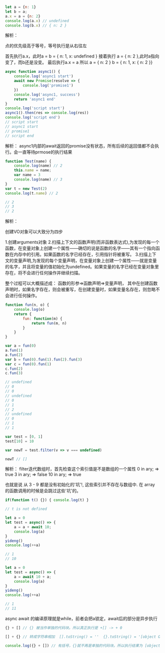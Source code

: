 ```js
let a = {n: 1}
let b = a;
a.x = a = {n: 2}
console.log(a.x) // undefined
console.log(b.x) // { n: 2 }
```
解析：

点的优先级高于等号，等号执行是从右往左

首先执行a.x，此时a = b = { n: 1, x: undefined }
接着执行 a = { n: 2 },此时a指向变了，而b还是没变。
最后执行a.x = a
所以 a = { n: 2 } b = { n: 1, x: { n: 2 }}



```js
async function async1() {
    console.log('async1 start')
    await new Promise(resolve => {
        console.log('promise1')
    })
    console.log('async1, success')
    return 'async1 end'
}
console.log('script start')
async1().then(res => console.log(res))
console.log('script end')
// script start
// async1 start
// promise1
// script end
```
解析：
async1内部的await返回的promise没有状态，所有后续的返回值都不会执行。会一直等待prmose的执行结果




```js
function Test(name) {
    console.log(name) // 2
    this.name = name;
    var name = 3
    console.log(name) // 3
}
var t = new Test(2)
console.log(t.name) // 2

// 2
// 3
// 2
```
解析：
    
创建VO对象可以大致分为四步

1.创建arguments对象
2.扫描上下文的函数声明(而非函数表达式),为发现的每一个函数，在变量对象上创建一个属性——确切的说是函数的名字——其有一个指向函数在内存中的引用。如果函数的名字已经存在，引用指针将被重写。
3.扫描上下文的变量声明,为发现的每个变量声明，在变量对象上创建一个属性——就是变量的名字，并且将变量的值初始化为undefined。如果变量的名字已经在变量对象里存在，将不会进行任何操作并继续扫描。

整个过程可以大概描述成： 函数的形参=>函数声明=>变量声明， 其中在创建函数声明时，如果名字存在，则会被重写，在创建变量时，如果变量名存在，则忽略不会进行任何操作。



```js
function fun(n, o) {
    console.log(o)
    return {
        fun: function(m) {
            return fun(m, n)
        }
    }
}

var a = fun(0)
a.fun(1)
a.fun(2)
var b = fun(0).fun(1).fun(2).fun(3)
var c = fun(0).fun(1)
c.fun(2)
c.fun(3)

// undefined
// 0
// 0
// undefined
// 0
// 1
// 2
// undefined
// 0
// 1
// 1
```

```js
var test = [0, 1]
test[10] = 10

var newT = test.filter(v => v === undefined)

newT // []
```

解析：
filter迭代数组时，首先检查这个索引值是不是数组的一个属性
0 in ary; => true
3 in ary; => false
10 in ary; => true

也就是说 从 3 - 9 都是没有初始化的'坑'!, 这些索引并不存在与数组中. 在 array 的函数调用的时候是会跳过这些'坑'的。



```js
if(function t() {}) { console.log(t) }

// t is not defined

```


```js
let a = 0
let test = async() => {
    a = a + await 10;
    console.log(a)
}
yideng()
console.log(++a)

// 1
// 10
```

```js
let a = 0
let test = async() => {
    a = await 10 + a;
    console.log(a)
}
yideng()
console.log(++a)

// 1
// 11
```

async await 的编译原理就是while，前者会把a锁定，await后的部分是异步执行



```js
{} + [] // {} 被当作单独的代码块。所以真正执行是 +[] -> + 0

[] + {} // 转成字符串相加  [].toString() = ''  {}.toString() = '[object Object]' 

console.log({} + []) // 有括号，{}就不再是单独的代码块。所以执行结果为 [object Object]
```
